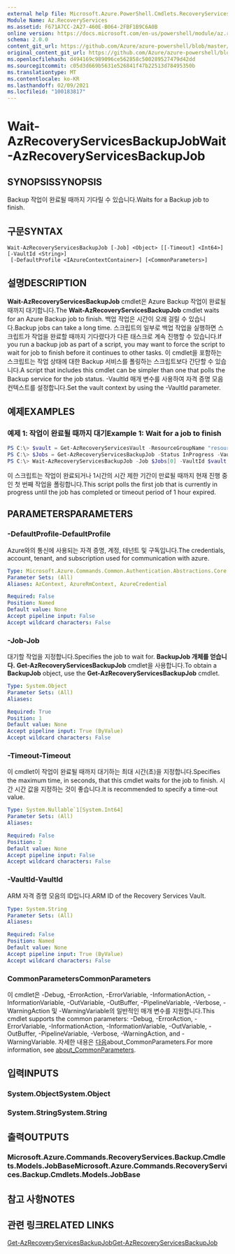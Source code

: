 ```yaml
---
external help file: Microsoft.Azure.PowerShell.Cmdlets.RecoveryServices.Backup.dll-Help.xml
Module Name: Az.RecoveryServices
ms.assetid: F671A7CC-2A27-460E-B064-2FBF1B9C6A0B
online version: https://docs.microsoft.com/en-us/powershell/module/az.recoveryservices/wait-azrecoveryservicesbackupjob
schema: 2.0.0
content_git_url: https://github.com/Azure/azure-powershell/blob/master/src/RecoveryServices/RecoveryServices/help/Wait-AzRecoveryServicesBackupJob.md
original_content_git_url: https://github.com/Azure/azure-powershell/blob/master/src/RecoveryServices/RecoveryServices/help/Wait-AzRecoveryServicesBackupJob.md
ms.openlocfilehash: d494169c989096ce562858c500289527479d42dd
ms.sourcegitcommit: c05d3d669b5631e526841f47b22513d78495350b
ms.translationtype: MT
ms.contentlocale: ko-KR
ms.lasthandoff: 02/09/2021
ms.locfileid: "100183817"
---
```

# <span data-ttu-id="62cda-101">Wait-AzRecoveryServicesBackupJob</span><span class="sxs-lookup"><span data-stu-id="62cda-101">Wait-AzRecoveryServicesBackupJob</span></span>

## <span data-ttu-id="62cda-102">SYNOPSIS</span><span class="sxs-lookup"><span data-stu-id="62cda-102">SYNOPSIS</span></span>

<span data-ttu-id="62cda-103">Backup 작업이 완료될 때까지 기다릴 수 있습니다.</span><span class="sxs-lookup"><span data-stu-id="62cda-103">Waits for a Backup job to finish.</span></span>

## <span data-ttu-id="62cda-104">구문</span><span class="sxs-lookup"><span data-stu-id="62cda-104">SYNTAX</span></span>

```
Wait-AzRecoveryServicesBackupJob [-Job] <Object> [[-Timeout] <Int64>] [-VaultId <String>]
 [-DefaultProfile <IAzureContextContainer>] [<CommonParameters>]
```

## <span data-ttu-id="62cda-105">설명</span><span class="sxs-lookup"><span data-stu-id="62cda-105">DESCRIPTION</span></span>

<span data-ttu-id="62cda-106">**Wait-AzRecoveryServicesBackupJob** cmdlet은 Azure Backup 작업이 완료될 때까지 대기합니다.</span><span class="sxs-lookup"><span data-stu-id="62cda-106">The **Wait-AzRecoveryServicesBackupJob** cmdlet waits for an Azure Backup job to finish.</span></span>
<span data-ttu-id="62cda-107">백업 작업은 시간이 오래 걸릴 수 있습니다.</span><span class="sxs-lookup"><span data-stu-id="62cda-107">Backup jobs can take a long time.</span></span>
<span data-ttu-id="62cda-108">스크립트의 일부로 백업 작업을 실행하면 스크립트가 작업을 완료할 때까지 기다렸다가 다른 태스크로 계속 진행할 수 있습니다.</span><span class="sxs-lookup"><span data-stu-id="62cda-108">If you run a backup job as part of a script, you may want to force the script to wait for job to finish before it continues to other tasks.</span></span>
<span data-ttu-id="62cda-109">이 cmdlet을 포함하는 스크립트는 작업 상태에 대한 Backup 서비스를 폴링하는 스크립트보다 간단할 수 있습니다.</span><span class="sxs-lookup"><span data-stu-id="62cda-109">A script that includes this cmdlet can be simpler than one that polls the Backup service for the job status.</span></span>
<span data-ttu-id="62cda-110">-VaultId 매개 변수를 사용하여 자격 증명 모음 컨텍스트를 설정합니다.</span><span class="sxs-lookup"><span data-stu-id="62cda-110">Set the vault context by using the -VaultId parameter.</span></span>

## <span data-ttu-id="62cda-111">예제</span><span class="sxs-lookup"><span data-stu-id="62cda-111">EXAMPLES</span></span>

### <span data-ttu-id="62cda-112">예제 1: 작업이 완료될 때까지 대기</span><span class="sxs-lookup"><span data-stu-id="62cda-112">Example 1: Wait for a job to finish</span></span>

```powershell
PS C:\> $vault = Get-AzRecoveryServicesVault -ResourceGroupName "resourceGroup" -Name "vaultName"
PS C:\> $Jobs = Get-AzRecoveryServicesBackupJob -Status InProgress -VaultId $vault.ID
PS C:\> Wait-AzRecoveryServicesBackupJob -Job $Jobs[0] -VaultId $vault.ID -Timeout 3600
```

<span data-ttu-id="62cda-113">이 스크립트는 작업이 완료되거나 1시간의 시간 제한 기간이 만료될 때까지 현재 진행 중인 첫 번째 작업을 폴링합니다.</span><span class="sxs-lookup"><span data-stu-id="62cda-113">This script polls the first job that is currently in progress until the job has completed or timeout period of 1 hour expired.</span></span>

## <span data-ttu-id="62cda-114">PARAMETERS</span><span class="sxs-lookup"><span data-stu-id="62cda-114">PARAMETERS</span></span>

### <span data-ttu-id="62cda-115">-DefaultProfile</span><span class="sxs-lookup"><span data-stu-id="62cda-115">-DefaultProfile</span></span>

<span data-ttu-id="62cda-116">Azure와의 통신에 사용되는 자격 증명, 계정, 테넌트 및 구독입니다.</span><span class="sxs-lookup"><span data-stu-id="62cda-116">The credentials, account, tenant, and subscription used for communication with azure.</span></span>

```yaml
Type: Microsoft.Azure.Commands.Common.Authentication.Abstractions.Core.IAzureContextContainer
Parameter Sets: (All)
Aliases: AzContext, AzureRmContext, AzureCredential

Required: False
Position: Named
Default value: None
Accept pipeline input: False
Accept wildcard characters: False
```

### <span data-ttu-id="62cda-117">-Job</span><span class="sxs-lookup"><span data-stu-id="62cda-117">-Job</span></span>

<span data-ttu-id="62cda-118">대기할 작업을 지정합니다.</span><span class="sxs-lookup"><span data-stu-id="62cda-118">Specifies the job to wait for.</span></span>
<span data-ttu-id="62cda-119">**BackupJob 개체를 얻습니다.** **Get-AzRecoveryServicesBackupJob** cmdlet을 사용합니다.</span><span class="sxs-lookup"><span data-stu-id="62cda-119">To obtain a **BackupJob** object, use the **Get-AzRecoveryServicesBackupJob** cmdlet.</span></span>

```yaml
Type: System.Object
Parameter Sets: (All)
Aliases:

Required: True
Position: 1
Default value: None
Accept pipeline input: True (ByValue)
Accept wildcard characters: False
```

### <span data-ttu-id="62cda-120">-Timeout</span><span class="sxs-lookup"><span data-stu-id="62cda-120">-Timeout</span></span>

<span data-ttu-id="62cda-121">이 cmdlet이 작업이 완료될 때까지 대기하는 최대 시간(초)을 지정합니다.</span><span class="sxs-lookup"><span data-stu-id="62cda-121">Specifies the maximum time, in seconds, that this cmdlet waits for the job to finish.</span></span>
<span data-ttu-id="62cda-122">시간 시간 값을 지정하는 것이 좋습니다.</span><span class="sxs-lookup"><span data-stu-id="62cda-122">It is recommended to specify a time-out value.</span></span>

```yaml
Type: System.Nullable`1[System.Int64]
Parameter Sets: (All)
Aliases:

Required: False
Position: 2
Default value: None
Accept pipeline input: False
Accept wildcard characters: False
```

### <span data-ttu-id="62cda-123">-VaultId</span><span class="sxs-lookup"><span data-stu-id="62cda-123">-VaultId</span></span>

<span data-ttu-id="62cda-124">ARM 자격 증명 모음의 ID입니다.</span><span class="sxs-lookup"><span data-stu-id="62cda-124">ARM ID of the Recovery Services Vault.</span></span>

```yaml
Type: System.String
Parameter Sets: (All)
Aliases:

Required: False
Position: Named
Default value: None
Accept pipeline input: True (ByValue)
Accept wildcard characters: False
```

### <span data-ttu-id="62cda-125">CommonParameters</span><span class="sxs-lookup"><span data-stu-id="62cda-125">CommonParameters</span></span>
<span data-ttu-id="62cda-126">이 cmdlet은 -Debug, -ErrorAction, -ErrorVariable, -InformationAction, -InformationVariable, -OutVariable, -OutBuffer, -PipelineVariable, -Verbose, -WarningAction 및 -WarningVariable의 일반적인 매개 변수를 지원합니다.</span><span class="sxs-lookup"><span data-stu-id="62cda-126">This cmdlet supports the common parameters: -Debug, -ErrorAction, -ErrorVariable, -InformationAction, -InformationVariable, -OutVariable, -OutBuffer, -PipelineVariable, -Verbose, -WarningAction, and -WarningVariable.</span></span> <span data-ttu-id="62cda-127">자세한 내용은 [다음](http://go.microsoft.com/fwlink/?LinkID=113216)about_CommonParameters.</span><span class="sxs-lookup"><span data-stu-id="62cda-127">For more information, see [about_CommonParameters](http://go.microsoft.com/fwlink/?LinkID=113216).</span></span>

## <span data-ttu-id="62cda-128">입력</span><span class="sxs-lookup"><span data-stu-id="62cda-128">INPUTS</span></span>

### <span data-ttu-id="62cda-129">System.Object</span><span class="sxs-lookup"><span data-stu-id="62cda-129">System.Object</span></span>

### <span data-ttu-id="62cda-130">System.String</span><span class="sxs-lookup"><span data-stu-id="62cda-130">System.String</span></span>

## <span data-ttu-id="62cda-131">출력</span><span class="sxs-lookup"><span data-stu-id="62cda-131">OUTPUTS</span></span>

### <span data-ttu-id="62cda-132">Microsoft.Azure.Commands.RecoveryServices.Backup.Cmdlets.Models.JobBase</span><span class="sxs-lookup"><span data-stu-id="62cda-132">Microsoft.Azure.Commands.RecoveryServices.Backup.Cmdlets.Models.JobBase</span></span>

## <span data-ttu-id="62cda-133">참고 사항</span><span class="sxs-lookup"><span data-stu-id="62cda-133">NOTES</span></span>

## <span data-ttu-id="62cda-134">관련 링크</span><span class="sxs-lookup"><span data-stu-id="62cda-134">RELATED LINKS</span></span>

[<span data-ttu-id="62cda-135">Get-AzRecoveryServicesBackupJob</span><span class="sxs-lookup"><span data-stu-id="62cda-135">Get-AzRecoveryServicesBackupJob</span></span>](./Get-AzRecoveryServicesBackupJob.md)
